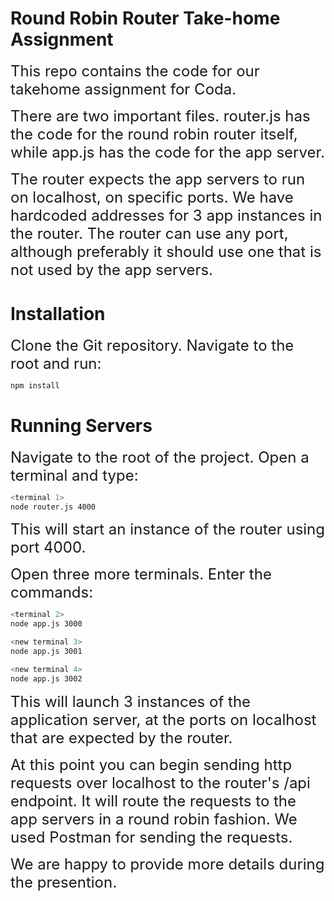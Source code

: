 # Round Robin Router Take-home Assignment


<span style="font-size: 24px;">This repo contains the code for our takehome assignment for Coda.   </span>

<span style="font-size: 24px;">There are two important files.  router.js has the code for the round robin router itself, while app.js has the code for the app server.  </span>

<span style="font-size: 24px;">The router expects the app servers to run on localhost, on specific ports.  We have hardcoded addresses for 3 app instances in the router.  The router can use any port, although preferably it should use one that is not used by the app servers. </span>

# Installation
<span style="font-size: 24px;">Clone the Git repository.  Navigate to the root and run:</span>
```bash
npm install
```  
# Running Servers
<span style="font-size: 24px;">Navigate to the root of the project.  Open a terminal and type:</span>

```bash
<terminal 1>
node router.js 4000
```  
<span style="font-size: 24px;">This will start an instance of the router using port 4000.</span>

<span style="font-size: 24px;">Open three more terminals.  Enter the commands:</span>

```bash
<terminal 2>
node app.js 3000
```  
```bash
<new terminal 3>
node app.js 3001
```  
```bash
<new terminal 4>
node app.js 3002
```  
<span style="font-size: 24px;">This will launch 3 instances of the application server, at the ports on localhost that are expected by the router.</span>

<span style="font-size: 24px;">At this point you can begin sending http requests over localhost to the router's /api endpoint.  It will route the requests to the app servers in a round robin fashion.  We used Postman for sending the requests.  </span>

<span style="font-size: 24px;">We are happy to provide more details during the presention.</span>




